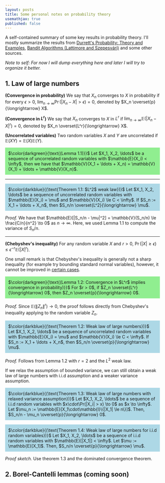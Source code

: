 ```yaml
---
layout: posts
title: Some personal notes on probability theory 
usemathjax: true
published: false
---
```


A self-contained summary of some key results in probability theory.
I'll mostly summarize the results from [Durrett's Probability: Theory and Examples](https://www.cambridge.org/ch/universitypress/subjects/statistics-probability/probability-theory-and-stochastic-processes/probability-theory-and-examples-5th-edition?format=HB), [Bandit Algorithms (Lattimore and Szepesvári)](https://tor-lattimore.com/downloads/book/book.pdf) and some other sources.

_Note to self: For now I will dump everything here and later I will try to organize it better._

<!-- ## 0. Measure-theoretic probability

**($\sigma$-algebra and probability measure)**
Let $\Omega$ be a set of outcomes.
A set of events $\mathcal{F} \subseteq 2^\Omega$ is a $\sigma$-algebra if $\Omega\in\mathcal{F}$, $A^c \in \mathcal{F}$ for all $A \in \mathcal{F}$ and $\bigcup_i A_i \in \mathcal{F}$ for all $A_i \in \mathcal{F}$.
A function $\mathbb{P}: \mathcal{F} \to \mathbb{R}$ is a probability measure if $\mathbb{P}(\Omega) = 1$ and $\mathbb{P}(A) \ge 0$ for all $A \in \mathcal{F}$.
Moreover, $\mathbb{P}(A^c) = 1 - \mathbb{P}(A)$ for all $A \in \mathcal{F}$ and $\mathbb{P}(\bigcup_i A_i) = \sum_i \mathbb{P}(A_i)$ for all $A_i \in \mathcal{F}$ such that $A_i \cap A_j = \emptyset$ for all $i \neq j$.
A set $\mathcal{G}$ is a sub-$\sigma$-algebra of $\mathcal{F}$ if $\mathcal{G} \subseteq \mathcal{F}$ and $\mathcal{G}$ is a $\sigma$-algebra.
The restriction of $\mathbb{P}$ to $\mathcal{G}$ is denoted by $\mathbb{P}|_{\mathcal{G}}$.

For an event $A\in\mathcal{F}$, we denote the probability of $A$ by $\mathbb{P}(A)$.

**(Measurable space)**
A measurable space is a pair $(\Omega, \mathcal{F})$ where $\Omega$ is a set and $\mathcal{F}$ is a $\sigma$-algebra on $\Omega$.

**($\mathcal{F}/\mathcal{G}$-measurable map)**
Let $(\Omega, \mathcal{F})$ be a measurable space and let $\mathcal{X}$ be any set and $\mathcal{G}\subseteq 2^{\mathcal{X}}$.
A map $X:\Omega \to \mathcal{X}$ is $\mathcal{F}/\mathcal{G}$-measurable if $X^{-1}(A) \in \mathcal{F}$ for all $A \in \mathcal{G}$.
Here, $\mathcal{G}$ _need not_ to be a $\sigma$-algebra.
If $X$ is $\mathcal{F}/\mathcal{G}$-measurable, then it is also $\mathcal{F}/\sigma(\mathcal{G})$-measurable, where $\sigma(\mathcal{G})$ is the smallest $\sigma$-algebra containing $\mathcal{G}$. 

Given a map $X:\Omega\to\mathcal{X}$ between measurable spaces $(\Omega, \mathcal{F})$ and $(\mathcal{X}, \mathcal{G})$, we define $$\sigma(X) = \{X^{-1}(A): A\in\mathcal{G}\}$$ to be the $\sigma$-algebra generated by $X$.
Here, the term "generated" means that $\sigma(X)$ is the _smallest_ $\sigma$-algebra containing $X^{-1}(A)$ for all $A \in \mathcal{G}$.
The map $X$ is $\mathcal{F}/\mathcal{G}$-measurable if and only if $\sigma(X) \subseteq \mathcal{F}$.
In fact, $\sigma(X)$ is a sub-$\sigma$-algebra of $\mathcal{F}$ and is also the smallest sub-$\sigma$-algebra for which $X$ is measurable.
Furthurmore, if $\mathcal{G} = \sigma(\mathcal{A})$ itself is generated by a set $\mathcal{A}\subseteq 2^{\mathcal{X}}$, it is enough to check that $$X^{-1}(\mathcal{A}) = \{X^{-1}(A) : A\in\mathcal{A}\}$$ is a subset of $\mathcal{F}$.

**(Borel $\sigma$-algebra)**
If $\mathcal{G}$ is a set of open intervals in $\mathbb{R}$, then the Borel $\sigma$-algebra $\mathcal{B}(\mathbb{R})$ is the smallest $\sigma$-algebra containing $\mathcal{G}$.

---
**(Random variable)**
A random variable on a measurable space $(\Omega, \mathcal{F})$ is a $\mathcal{F}/\mathcal{B}(\mathbb{R})$-measurable map $X:\Omega \to \mathbb{R}$. 

<p style="background-color: lightgreen; padding: 10px;">
$\color{darkgreen}{\text{(Lemma 0.1: Doob–Dynkin lemma (also known as factorization lemma))}}$
Assume that we are given measurable spaces $(\Omega, \mathcal{F})$, $(\mathcal{X}, \mathcal{G})$ and $(\mathcal{Y}, \mathcal{H})$, and $X:\Omega\to\mathcal{X}$ and $Y:\Omega\to\mathcal{Y}$ are the random elements (generalization of random variables to higher dimensions), if $(\mathcal{Y}, \mathcal{H})$ is a Borel space, then $Y$ is $\sigma(X)$-measureable if and only if there exists a $\mathcal{G}/\mathcal{H}$-measurable map $f:\mathcal{X}\to\mathcal{Y}$ such that $Y = f\circ X$.
Here, $Y$ is $\sigma(X)$-measurable means that $\sigma(Y) \subseteq \sigma(X)$, i.e. knowing $X$ gives us information about $Y$.
</p>

---
**(Filtration)**
Given a measurable space $(\Omega, \mathcal{F})$, a filtration is a sequence of $$(\mathcal{F}_t)_{t=0}^n$$ of sub-$\sigma$-algebras of $\mathcal{F}$ such that $$\mathcal{F}_0 \subseteq \mathcal{F}_1 \subseteq \ldots \subseteq \mathcal{F}_n$$.
Also we define $$\mathcal{F}_\infty = \sigma\left(\bigcup_{t=0}^\infty \mathcal{F}_t\right)$$ to be the smallest $\sigma$-algebra containing the union of all $$\mathcal{F}_t$$.

A sequence of random variables $$(X_t)_{t=1}^n$$ if _adapted_ to the filtration $$\mathbb{F} = (\mathcal{F}_t)_{t=0}^n$$ if $$X_t$$ is $$\mathcal{F}_{t}$$-measurable for all $t\in[n]$.
For brevity, we can say $$(X_t)_t$$ is $\mathbb{F}$-adapted.
Finally, $$(X_t)_t$$ is $\mathbb{F}$-predictable if $X_t$ is $$\mathcal{F}_{t-1}$$-measurable for all $t\in[n]$.

---
**(Conditional probability)**
Let $(\Omega, \mathcal{F}, \mathbb{P})$ be a probability space.
The conditional probability $\mathbb{P}(A|B)$ of $A$ given $B$ is defined as $$\mathbb{P}(A|B) = \frac{\mathbb{P}(A\cap B)}{\mathbb{P}(B)}$$.
Intuitively, this tells us how large the portion of $A$ is in $B$.

**(Independence)**
Two events $A, B\in\mathcal{F}$ are independent if $\mathbb{P}(A \cap B) = \mathbb{P}(A)\mathbb{P}(B)$.
Alternatively, we can say that $A$ and $B$ are independent if $\mathbb{P}(A|B) = \mathbb{P}(A)$.
Two random variables $X$ and $Y$ are independent if $\sigma(X)$ and $\sigma(Y)$ are independent $\sigma$-algebras, i.e. $\mathbb{P}(X\in A, Y\in B) = \mathbb{P}(X\in A)\mathbb{P}(Y\in B)$ for all $A, B\in\mathcal{B}(\mathbb{R})$.

---
**(Expectation)**
Given a probability space $(\Omega, \mathcal{F}, \mathbb{P})$, the expectation of a random variable $X:\Omega\to\mathbb{R}$ is defined as its Lebesgue integral with respect to $\mathbb{P}$:

$$
    \mathbb{E}[X] = \int_\Omega X(\omega) d\mathbb{P}(\omega)
$$

To rigourously define what exactly this is, we shall need two facts about integration.
First, the integral of an indicator function is the probability of the event:
If $$X(\omega) = \mathbb{I}\{\omega\in A\}$$ for some $A\in\mathbb{F}$, then $\int_\Omega X(\omega) d\mathbb{P}(\omega) = \mathbb{P}(A)$.
Second, the integral is a linear operator.

Now, if $$X(\omega) = \sum_{i=1}^n a_i \mathbb{I}\{\omega\in A_i\}$$ for some $A_i\in\mathcal{F}$, then we can write the integral as:

$$
    \int_\Omega X(\omega) d\mathbb{P}(\omega) = \sum_{i=1}^n a_i \int_\Omega \mathbb{I}\{\omega\in A_i\} d\mathbb{P}(\omega) = \sum_{i=1}^n a_i \mathbb{P}(A_i)
$$

Such an $X$ is called a simple function.
Then, the expectation is an approximation from below: 

$$
    \int_\Omega X(\omega) d\mathbb{P}(\omega) = \sup\left\{\int_\Omega h(\omega) d\mathbb{P}(\omega) : \text{$h$ is simple and $0\le h \le X$ pointwise} \right\}
$$

---
**(Stochastic process)**
A stochastic process on a probability space $(\Omega, \mathcal{F}, \mathbb{P})$ is a collection of random variables $(X_t)_{t\in T}$ indexed by a set $T$.

**($\mathbb{P}$-almost surely)**
When two random variables $X$ and $Y$ are equal almost surely, we write $X = Y$ $\mathbb{P}$-almost surely, denoted by $X = Y$ $\mathbb{P}$-a.s., if $\mathbb{P}(X = Y) = 1$.
To put it another way, they disagree on a set of measure zero.

**(Martingale)**
Let $X_1, X_2, \ldots$ be a sequence of random variables on $(\Omega, \mathcal{F}, \mathbb{P})$ and $$\mathbb{F} = (\mathcal{F}_t)_{t=1}^n$$ a filtration of $\mathcal{F}$ (we allow $n = \infty$).
A $\mathbb{F}$-adapted sequence of random variables $$(X_t)_{t\in\mathbb{N}_+}$$ is a $\mathbb{F}$-adapted martingale if:
(a) $$\mathbb{E}[X_t | \mathcal{F}_{t-1}] = X_{t-1}$$ almost surely for all $$t\in\{2, 3, \ldots\}$$ and
(b) $$X_t$$ is integrable.
If we replace the equality with less-than or greater-than, we call $$(X_t)_t$$ a supermartingale or submartingale respectively.

A fair betting game is one real-life example, where $$S_t$$ is the total money you have after $t$ rounds of a fair game which can be proven to be a martingale.

**(Stopping time)**
Let $$\mathbb{F} = (\mathcal{F}_t)_{t\in\mathbb{N}}$$ be a filtration.
A random variable $$\tau:\Omega\to\mathbb{N}\cup\{\infty\}$$ is a stopping time with respect to $$\mathbb{F}$$ if for all $$t\in\mathbb{N}$$, the event $$\{\tau \le t\} \in \mathcal{F}_t$$ (or we can say $$\mathbb{I}\{\tau \le t\}$$ is $$\mathcal{F}_t$$-measurable).
The $\sigma$-algebra at the stopping time $\tau$ is:

$$
    \mathcal{F}_\tau = \{A \in \mathcal{F}_\infty : A \cap \{\tau \le t\} \in \mathcal{F}_t \text{ for all $t$} \}
$$

<p style="background-color: lightblue; padding: 10px;">
$\color{darkblue}{(\text{Theorem 0.1: Doob's optional stopping})}$
Let $\mathbb{F} = (\mathcal{F}_t)_{t\in\mathbb{N}}$ be a filtration and $(X_t)_{t\in\mathbb{N}}$ be an $\mathbb{F}$-adapted martingale and $\tau$ an $\mathbb{F}$-stopping time such that <i>at least one</i> of the following conditions hold:

<br>
1. $\exists n\in\mathbb{N}$ such that $\mathbb{P}(\tau > n) = 0$, e.g. $\tau$ is almost surely bounded.

<br>
2. $\mathbb{E}[\tau] < \infty$ and $\exists c\in\mathbb{R}$ such that for all $t\in\mathbb{N}$, $\mathbb{E}\left[|X_{t+1} - X_t| ~\middle| \mathcal{F}_t\right] \le c$ almost surely.

<br>
3. $\exists c$ such that $|X_{t\land \tau}| \le c$ almost surely for all $t\in\mathbb{N}$.

<br>
Then, $X_\tau$ is almost surely well defined and $\mathbb{E}[X_\tau] = \mathbb{E}[X_0]$.
</p>

One practical consequence of this theorem is that if you play a fair betting game and try to outsmart the casino by stopping at a certain time, say when $$S_t \ge \$100$$, you will expect to spend eternity in the casino, e.g. if $S_t$ is the total money you have after $t$ rounds of a fair game, then either $\mathbb{E}[S_\tau] = 0$ or $\mathbb{E}[\tau] = \infty$.

<p style="background-color: lightblue; padding: 10px;">
$\color{darkblue}{(\text{Theorem 0.2: Maximal inequality (also known as Ville's inequality)})}$
Let $(X_t)_{t=0}^\infty$ be a supermartingale with $X_t\ge 0$ almost surely for all $t$.
Then, for any $\epsilon>0$,

$$
    \mathbb{P}\left(\sup_{t\in\mathbb{N}} X_t \ge \epsilon\right) \le \frac{\mathbb{E}[X_0]}{\epsilon}.
$$
<!-- As a remark, this is a generalization of the Markov's inequality. -->

<!-- _Proof._
Let define an event $$A_n = \{\sup_{t\le n} X_t \ge \epsilon\}$$.
We have that $A_1 \subseteq A_2 \subseteq \ldots$ and that:

$$
    \lim_{n\to \infty} A_n = \{\sup_{t\in\mathbb{N}} X_t \ge \epsilon\}
$$

Furthermore, let us define $$\tau = (n+1) \land \min\{t\le n: X_t \ge \epsilon\}$$.
Clearly, $\tau$ is a stopping time and $\mathbb{E}[X_0] \ge \mathbb{E}[X_\tau]$.
By theorem 0.1, we have that:

$$
\begin{align*}
    \mathbb{E}[X_0] \ge \mathbb{E}[X_\tau] \ge \mathbb{E}[X_\tau\mathbb{I}\{\tau \le n\}] \ge \mathbb{E}[\epsilon\mathbb{I}\{\tau \le n\}] = \epsilon \mathbb{P}(\tau \le n) = \epsilon \mathbb{P}(A_n)
\end{align*}
$$

Here, the second inequality stemmed from the definition of stopping time, i.e. $$\mathbb{E}[X_\tau\mathbb{I}\{\tau > n\}] = 0$$:

$$
    \mathbb{E}[X_\tau] = \mathbb{E}[X_\tau\mathbb{I}\{\tau \le n\}] + \underbrace{\mathbb{E}[X_\tau\mathbb{I}\{\tau > n\}]}_{=0} \ge \mathbb{E}[X_\tau\mathbb{I}\{\tau \le n\}] 
$$ 
-->

## 1. Law of large numbers

**(Convergence in probability)**
We say that $X_n$ converges to $X$ in probability if for every $\epsilon > 0$, $\lim_{n \to \infty} \Pr(|X_n - X| > \epsilon) = 0$, denoted by $X_n \overset{p}{\longrightarrow} X$.

**(Convergence in $L^r$)**
We say that $X_n$ converges to $X$ in $L^r$ if $\lim_{n \to \infty} \mathbb{E}(|X_n - X|^r) = 0$, denoted by $X_n \overset{L^r}{\longrightarrow} X$. 

**(Uncorrelated variables)**
Two random variables $X$ and $Y$ are uncorrelated if $\mathbb{E}(XY) = \mathbb{E}(X)\mathbb{E}(Y)$.

<p style="background-color: lightgreen; padding: 10px;">
$\color{darkgreen}{\text{(Lemma 1.1)}}$
Let $X_1, X_2, \ldots$ be a sequence of uncorrelated random variables with $\mathbb{E}(X_i) < \infty$, then we have that $\mathbb{V}(X_1 + \ldots + X_n) = \mathbb{V}(X_1) + \ldots + \mathbb{V}(X_n)$.
</p>

---
<p style="background-color: lightblue; padding: 10px;">
$\color{darkblue}{(\text{Theorem 1.1: $L^2$ weak law})}$
Let $X_1, X_2, \ldots$ be a sequence of uncorrelated random variables with $\mathbb{E}(X_i) = \mu$ and $\mathbb{V}(X_i) \le C < \infty$.
If $S_n := X_1 + \ldots + X_n$, then $S_n/n \overset{L^2}{\longrightarrow} \mu$.
</p>

_Proof._
We have that $\mathbb{E}[|S_n/n - \mu|^2] = \mathbb{V}(S_n/n) \le \frac{C/n}{n^2} \to 0$ as $n \to \infty$.
Here, we used Lemma 1.1 to compute the variance of $S_n/n$.

---
**(Chebyshev's inequality)**
For any random variable $X$ and $r > 0$, $\Pr(|X| \ge \epsilon) \le \epsilon^{-r}\mathbb{E}(|X|^r)$.

One small remark is that Chebyshev's inequality is generally not a sharp inequality (for example try bounding standard normal variables), however, it cannot be improved in [certain cases](https://en.wikipedia.org/wiki/Chebyshev%27s_inequality#Sharpness_of_bounds).

<p style="background-color: lightgreen; padding: 10px;">
$\color{darkgreen}{\text{(Lemma 1.2: Convergence in $L^r$ implies convergence in probability)}}$
For $r > 0$, if $Z_n \overset{L^r}{\longrightarrow} 0$, then $Z_n \overset{p}{\longrightarrow} 0$.
</p>

_Proof._ Since $\mathbb{E}(\|Z_n\|^r) \to 0$, the proof follows directly from Chebyshev's inequality applying to the random variable $Z_n$.

<p style="background-color: lightblue; padding: 10px;">
$\color{darkblue}{(\text{Theorem 1.2: Weak law of large numbers})}$
Let $X_1, X_2, \ldots$ be a sequence of uncorrelated random variables with $\mathbb{E}(X_i) = \mu$ and $\mathbb{V}(X_i) \le C < \infty$.
If $S_n := X_1 + \ldots + X_n$, then $S_n/n \overset{p}{\longrightarrow} \mu$.
</p>

_Proof._ Follows from Lemma 1.2 with $r = 2$ and the $L^2$ weak law.

If we relax the assumption of bounded variance, we can still obtain a weak law of large numbers with i.i.d assumption and a weaker variance assumption.

<p style="background-color: lightblue; padding: 10px;">
$\color{darkblue}{(\text{Theorem 1.3: Weak law of large numbers with relaxed variance assumption})}$
Let $X_1, X_2, \ldots$ be a sequence of i.i.d random variables with $x\cdot\Pr(|X_i| > x) \to 0$ as $x \to \infty$.
Let $\mu_n := \mathbb{E}[X_1\cdot\mathbb{I}\{|X_1| \le n\}]$.
Then, $S_n/n - \mu_n \overset{p}{\longrightarrow} 0$.
</p>

<p style="background-color: lightblue; padding: 10px;">
$\color{darkblue}{(\text{Theorem 1.4: Weak law of large numbers for i.i.d random variables})}$
Let $X_1, X_2, \ldots$ be a sequence of i.i.d random variables with $\mathbb{E}[|X_1|] < \infty$.
Let $\mu := \mathbb{E}[X_1]$.
Then, $S_n/n \overset{p}{\longrightarrow} \mu$.
</p>

_Proof sketch._ Use theorem 1.3 and the dominated convergence theorem.

## 2. Borel-Cantelli lemmas (coming soon)
